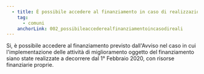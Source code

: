 ```yaml
---
  - title: È possibile accedere al finanziamento in caso di realizzazione del progetto prima della pubblicazione dell'Avviso “Esperienza del cittadino nei servizi pubblici” COMUNI per i Comuni riferito alla Misura 1.4.1?
    tag:
      - comuni
    anchorLink: 002_possibileaccederealfinanziamentoincasodireali
---
```


Si, è possibile accedere al finanziamento previsto dall'Avviso nel caso in cui l'implementazione delle attività di miglioramento oggetto del finanziamento siano state realizzate a decorrere dal 1° Febbraio 2020, con risorse finanziarie proprie.